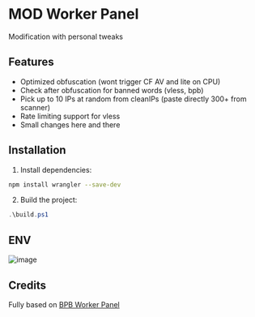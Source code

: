 # MOD Worker Panel

Modification with personal tweaks

## Features

- Optimized obfuscation (wont trigger CF AV and lite on CPU)
- Check after obfuscation for banned words (vless, bpb)
- Pick up to 10 IPs at random from cleanIPs (paste directly 300+ from scanner)
- Rate limiting support for vless
- Small changes here and there

## Installation

1. Install dependencies:
```bash
npm install wrangler --save-dev
```

2. Build the project:
```powershell
.\build.ps1
```

## ENV

![image](https://github.com/user-attachments/assets/ba171ed5-c21d-4a89-b75e-927771c3e8eb)

## Credits

Fully based on [BPB Worker Panel](https://github.com/bia-pain-bache/BPB-Worker-Panel)
